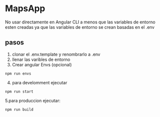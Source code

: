 # MapsApp
No usar directamente en Angular CLI  a menos que las variables de entorno esten creadas ya que las variables de entorno se crean basadas en el .env

## pasos
1. clonar el .env.template y renombrarlo a .env
2. llenar las varibles de entorno 
3. Crear angular Envs (opcional)
``` 
npm run envs
```
4. para develomment ejecutar 
```
npm run start
```
5.para produccion ejecutar:
```
npm run build
```



